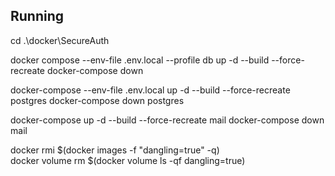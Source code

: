 ## Running
cd .\docker\SecureAuth

docker compose --env-file .env.local --profile db up -d --build --force-recreate
docker-compose down

docker-compose --env-file .env.local up -d --build --force-recreate postgres
docker-compose down postgres

docker-compose up -d --build --force-recreate mail
docker-compose down mail

docker rmi $(docker images -f "dangling=true" -q)  
docker volume rm $(docker volume ls -qf dangling=true)


